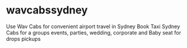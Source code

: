 # wavcabssydney
Use Wav Cabs for convenient airport travel in Sydney Book Taxi Sydney Cabs for a groups events, parties, wedding, corporate and Baby seat for drops pickups
